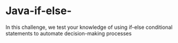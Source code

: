 # Java-if-else-
In this challenge, we test your knowledge of using if-else conditional statements to automate decision-making processes
